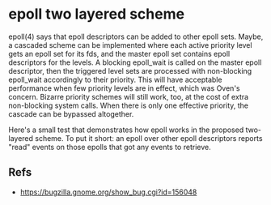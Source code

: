 # epoll two layered scheme

epoll(4) says that epoll descriptors can be added to other epoll sets.
Maybe, a cascaded scheme can be implemented where each active priority level gets an epoll set for its fds, and the master epoll set contains epoll descriptors for the levels. A blocking epoll_wait is called on the master epoll descriptor, then the triggered level sets are processed with non-blocking epoll_wait accordingly to their priority. This will have acceptable performance when few priority levels are in effect, which was Oven's concern. Bizarre priority schemes will still work, too, at the cost of extra non-blocking system calls. When there is only one effective priority, the cascade can be bypassed altogether.

Here's a small test that demonstrates how epoll works in the proposed two-layered scheme. To put it short: an epoll over other epoll descriptors reports "read" events on those epolls that got any events to retrieve.

## Refs
* <https://bugzilla.gnome.org/show_bug.cgi?id=156048>